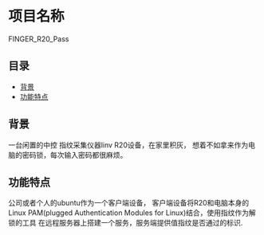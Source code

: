 # 项目名称

FINGER_R20_Pass

## 目录

- [背景](#背景)
- [功能特点](#功能特点)

## 背景
一台闲置的中控 指纹采集仪器linv R20设备，在家里积灰，
想着不如拿来作为电脑的密码锁，每次输入密码都很麻烦。

## 功能特点

公司或者个人的ubuntu作为一个客户端设备，
客户端设备将R20和电脑本身的Linux PAM(plugged Authentication Modules for Linux)结合，使用指纹作为解锁的工具
在远程服务器上搭建一个服务，服务端提供值指纹是否通过的标识.


